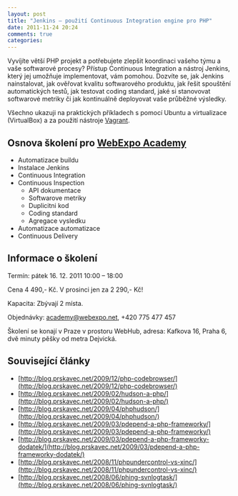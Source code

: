 ```yaml
---
layout: post
title: "Jenkins – použití Continuous Integration engine pro PHP"
date: 2011-11-24 20:24
comments: true
categories: 
---
```


Vyvíjíte větší PHP projekt a potřebujete zlepšit koordinaci vašeho týmu a vaše softwarové procesy? Přístup Continuous Integration a nástroj Jenkins, který jej umožňuje implementovat, vám pomohou. Dozvíte se, jak Jenkins nainstalovat, jak ověřovat kvalitu softwarového produktu, jak řešit spouštění automatických testů, jak testovat coding standard, jaké si stanovovat softwarové metriky či jak kontinuálně deployovat vaše průběžné výsledky.

<!--more-->

Všechno ukazuji na praktických příkladech s pomocí Ubuntu a virtualizace (VirtualBox) a za použití nástroje [Vagrant](http://www.vagrantup.com).

## Osnova školení pro [WebExpo Academy](http://webexpo.cz/blog/#prskavec)

- Automatizace buildu 
- Instalace Jenkins
- Continuous Integration   
- Continuous Inspection
	- API dokumentace 
	- Softwarove metriky	
	- Duplicitni kod
	- Coding standard	
	- Agregace vysledku
- Automatizace automatizace
- Continuous Delivery

## Informace o školení

Termín: pátek 16. 12. 2011 10:00 – 18:00

Cena 4 490,- Kč. V prosinci jen za 2 290,- Kč!

Kapacita: Zbývají 2 místa.

Objednávky: <a href="mailto:academy@webexpo.net">academy@webexpo.net</a>, +420 775 477 457

Školení se konají v Praze v prostoru WebHub, adresa: Kafkova 16, Praha 6, dvě minuty pěšky od metra Dejvická.



## Související články

- [http://blog.prskavec.net/2009/12/php-codebrowser/](http://blog.prskavec.net/2009/12/php-codebrowser/)
- [http://blog.prskavec.net/2009/02/hudson-a-php/](http://blog.prskavec.net/2009/02/hudson-a-php/)
- [http://blog.prskavec.net/2009/04/phphudson/](http://blog.prskavec.net/2009/04/phphudson/)
- [http://blog.prskavec.net/2009/03/pdepend-a-php-frameworky/](http://blog.prskavec.net/2009/03/pdepend-a-php-frameworky/)
- [http://blog.prskavec.net/2009/03/pdepend-a-php-frameworky-dodatek/](http://blog.prskavec.net/2009/03/pdepend-a-php-frameworky-dodatek/)
- [http://blog.prskavec.net/2008/11/phpundercontrol-vs-xinc/](http://blog.prskavec.net/2008/11/phpundercontrol-vs-xinc/)
- [http://blog.prskavec.net/2008/06/phing-svnlogtask/](http://blog.prskavec.net/2008/06/phing-svnlogtask/)
